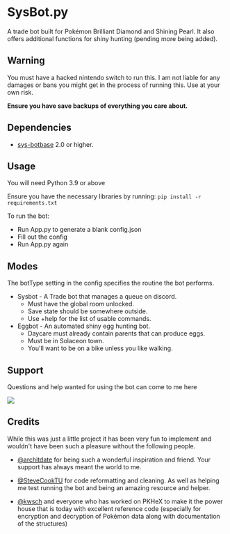 # SysBot.py

A trade bot built for Pokémon Brilliant Diamond and Shining Pearl. It also offers additional functions for shiny hunting (pending more being added).

## Warning

You must have a hacked nintendo switch to run this. I am not liable for any damages or bans you might get in the process of running this. Use at your own risk.

**Ensure you have save backups of everything you care about.**

## Dependencies

- [sys-botbase](https://github.com/olliz0r/sys-botbase/releases) 2.0 or higher.

## Usage
You will need Python 3.9 or above


Ensure you have the necessary libraries by running:
`pip install -r requirements.txt`

To run the bot:
- Run App.py to generate a blank config.json
- Fill out the config
- Run App.py again

## Modes

The botType setting in the config specifies the routine the bot performs.
- Sysbot - A Trade bot that manages a queue on discord.
  * Must have the global room unlocked. 
  * Save state should be somewhere outside.
  * Use +help for the list of usable commands.
- Eggbot - An automated shiny egg hunting bot.
  * Daycare must already contain parents that can produce eggs.
  * Must be in Solaceon town.
  * You'll want to be on a bike unless you like walking.

## Support

Questions and help wanted for using the bot can come to me here

[<img src="https://discordapp.com/api/guilds/680260945666113591/widget.png?style=banner2">](https://discord.gg/Yh9hBYt)


## Credits

While this was just a little project it has been very fun to implement and wouldn't have been such a pleasure without the following people.


- [@architdate](https://github.com/architdate) for being such a wonderful inspiration and friend. Your support has always meant the world to me.

- [@SteveCookTU](https://github.com/SteveCookTU) for code reformatting and cleaning. As well as helping me test running the bot and being an amazing resource and helper.

- [@kwsch](https://github.com/kwsch) and everyone who has worked on PKHeX to make it the power house that is today with excellent reference code (especially for encryption and decryption of Pokémon data along with documentation of the structures)
